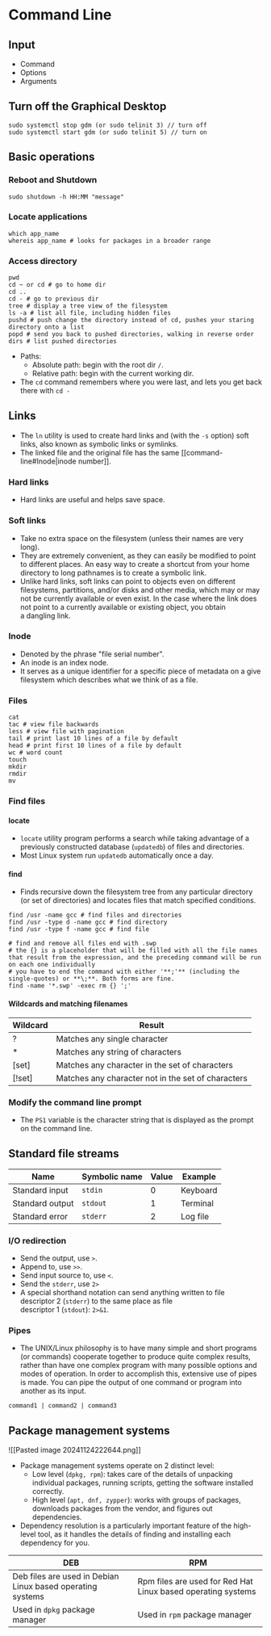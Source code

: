 # Command Line
## Input
- Command
- Options
- Arguments
## Turn off the Graphical Desktop
```shell
sudo systemctl stop gdm (or sudo telinit 3) // turn off
sudo systemctl start gdm (or sudo telinit 5) // turn on
```
## Basic operations
### Reboot and Shutdown
```shell
sudo shutdown -h HH:MM "message"
```
### Locate applications
```shell
which app_name
whereis app_name # looks for packages in a broader range
```
### Access directory
```shell
pwd
cd ~ or cd # go to home dir
cd ..
cd - # go to previous dir
tree # display a tree view of the filesystem
ls -a # list all file, including hidden files
pushd # push change the directory instead of cd, pushes your staring directory onto a list
popd # send you back to pushed directories, walking in reverse order
dirs # list pushed directories
```
- Paths:
	- Absolute path: begin with the root dir `/`.
	- Relative path: begin with the current working dir.
- The `cd` command remembers where you were last, and lets you get back there with `cd -`
## Links
- The `ln` utility is used to create hard links and (with the `-s` option) soft links, also known as symbolic links or symlinks.
- The linked file and the original file has the same [[command-line#Inode|inode number]].
### Hard links
- Hard links are useful and helps save space.
### Soft links
- Take no extra space on the filesystem (unless their names are very long).
- They are extremely convenient, as they can easily be modified to point to different places. An easy way to create a shortcut from your home directory to long pathnames is to create a symbolic link.
- Unlike hard links, soft links can point to objects even on different filesystems, partitions, and/or disks and other media, which may or may not be currently available or even exist. In the case where the link does not point to a currently available or existing object, you obtain a dangling link.
### Inode
- Denoted by the phrase "file serial number".
- An inode is an index node.
- It serves as a unique identifier for a specific piece of metadata on a give filesystem which describes what we think of as a file.
### Files
```shell
cat
tac # view file backwards
less # view file with pagination
tail # print last 10 lines of a file by default
head # print first 10 lines of a file by default
wc # word count
touch
mkdir
rmdir
mv
```
### Find files
#### locate
- `locate` utility program performs a search while taking advantage of a previously constructed database (`updatedb`) of files and directories.
- Most Linux system run `updatedb` automatically once a day.
#### find
- Finds recursive down the filesystem tree from any particular directory (or set of directories) and locates files that match specified conditions.
```shell
find /usr -name gcc # find files and directories
find /usr -type d -name gcc # find directory
find /usr -type f -name gcc # find file

# find and remove all files end with .swp 
# the {} is a placeholder that will be filled with all the file names that result from the expression, and the preceding command will be run on each one individually
# you have to end the command with either '**;'** (including the single-quotes) or **\;**. Both forms are fine.
find -name '*.swp' -exec rm {} ';'
```
#### Wildcards and matching filenames
| Wildcard | Result                                             |
| -------- | -------------------------------------------------- |
| ?        | Matches any single character                       |
| *        | Matches any string of characters                   |
| [set]    | Matches any character in the set of characters     |
| [!set]   | Matches any character not in the set of characters |
### Modify the command line prompt
- The `PS1` variable is the character string that is displayed as the prompt on the command line.
## Standard file streams
| Name            | Symbolic name | Value | Example  |
| --------------- | ------------- | ----- | -------- |
| Standard input  | `stdin`       | 0     | Keyboard |
| Standard output | `stdout`      | 1     | Terminal |
| Standard error  | `stderr`      | 2     | Log file |
### I/O redirection
- Send the output, use `>`.
- Append to, use `>>`.
- Send input source to, use `<`.
- Send the `stderr`, use `2>`
- A special shorthand notation can send anything written to file descriptor 2 (`stderr`) to the same place as file descriptor 1 (`stdout`): `2>&1`.
### Pipes
- The UNIX/Linux philosophy is to have many simple and short programs (or commands) cooperate together to produce quite complex results, rather than have one complex program with many possible options and modes of operation. In order to accomplish this, extensive use of pipes is made. You can pipe the output of one command or program into another as its input.
```shell
command1 | command2 | command3
```
## Package management systems
![[Pasted image 20241124222644.png]]
- Package management systems operate on 2 distinct level:
	- Low level (`dpkg, rpm`): takes care of the details of unpacking individual packages, running scripts, getting the software installed correctly.
	- High level (`apt, dnf, zypper`): works with groups of packages, downloads packages from the vendor, and figures out dependencies.
- Dependency resolution is a particularly important feature of the high-level tool, as it handles the details of finding and installing each dependency for you.

| DEB                                                        | RPM                                                          |
| ---------------------------------------------------------- | ------------------------------------------------------------ |
| Deb files are used in Debian Linux based operating systems | Rpm files are used for Red Hat Linux based operating systems |
| Used in `dpkg` package manager                             | Used in `rpm` package manager                                |
